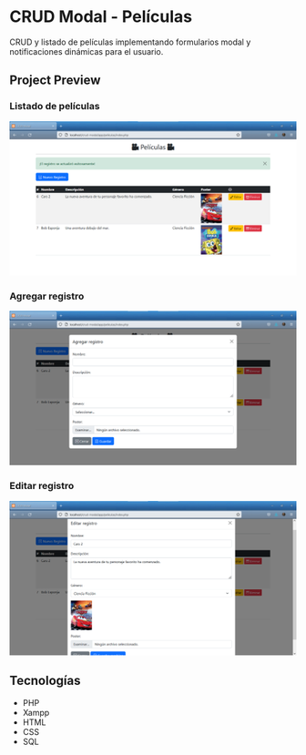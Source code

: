 # CRUD Modal - Películas
CRUD y listado de películas implementando formularios modal y notificaciones dinámicas para el usuario.

## Project Preview

### Listado de películas
<img width="700px" src="image/listado-peliculas.png">

### Agregar registro
<img width="700px" src="image/agregar-registro.png">

### Editar registro
<img width="700px" src="image/editar-registro.png">

## Tecnologías
- PHP
- Xampp
- HTML
- CSS
- SQL
